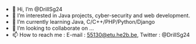 - 👋 Hi, I’m @DrillSg24
- 👀 I’m interested in Java projects, cyber-security and web development.
- 🌱 I’m currently learning Java, C/C++/PHP/Python/Django
- 💞️ I’m looking to collaborate on ...
- 📫 How to reach me : E-mail : 55130@etu.he2b.be, Twitter : @DrillSg24

<!---
DrillSg24/DrillSg24 is a ✨ special ✨ repository because its `README.md` (this file) appears on your GitHub profile.
You can click the Preview link to take a look at your changes.
--->
